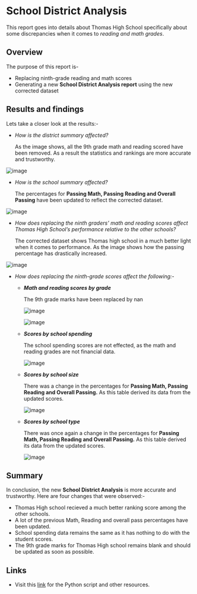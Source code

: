 # School District Analysis
This report goes into details about Thomas High School specifically about some discrepancies when it comes to _reading and math grades_.

## Overview
The purpose of this report is-
* Replacing ninth-grade reading and math scores
* Generating a new **School District Analysis report** using the new corrected dataset

## Results and findings
Lets take a closer look at the results:-
* _How is the district summary affected?_

    As the image shows, all the 9th grade math and reading scored have been removed. As a result the statistics and rankings are more accurate and trustworthy.

![image](https://user-images.githubusercontent.com/93144225/143802331-9dca743f-2d9a-41ae-9d28-e92772e1499a.png)

* _How is the school summary affected?_

    The percentages for **Passing Math, Passing Reading and Overall Passing** have been updated to reflect the corrected dataset.

![image](https://user-images.githubusercontent.com/93144225/143802823-3e561fce-7577-4075-9bc8-abfaa09d23b4.png)


* _How does replacing the ninth graders’ math and reading scores affect Thomas High School’s performance relative to the other schools?_

    The corrected dataset shows Thomas high school in a much better light when it comes to performance. As the image shows how the passing percentage has drastically increased.
    
![image](https://user-images.githubusercontent.com/93144225/143803376-e5b8c8a1-f437-4dff-84b3-997b66cba917.png)

* _How does replacing the ninth-grade scores affect the following:-_

    * _**Math and reading scores by grade**_
    
        The 9th grade marks have been replaced by nan
    
        ![image](https://user-images.githubusercontent.com/93144225/143803936-b5156f70-d9b8-48a5-8343-6debf5d97ab0.png)
  
        ![image](https://user-images.githubusercontent.com/93144225/143804137-097a5e9f-9c40-44c9-89be-a083f0d87b65.png)

    * _**Scores by school spending**_

        The school spending scores are not effected, as the math and reading grades are not financial data.

        ![image](https://user-images.githubusercontent.com/93144225/143804393-1f4d980b-3af5-4e7f-9333-5b6aa136c2ba.png)

    * _**Scores by school size**_

        There was a change in the percentages for **Passing Math, Passing Reading and Overall Passing.** As this table derived its data from the updated scores.

        ![image](https://user-images.githubusercontent.com/93144225/143805168-e9a7cf72-24a3-46aa-9c5d-3ceb90c8a60a.png)
        
     * _**Scores by school type**_

        There was once again a change in the percentages for **Passing Math, Passing Reading and Overall Passing.** As this table derived its data from the updated scores.
     
        ![image](https://user-images.githubusercontent.com/93144225/143805525-08650242-f0dc-4dcd-ab44-64aeedf1fe27.png)

## Summary
In conclusion, the new **School District Analysis** is more accurate and trustworthy. Here are four changes that were observed:-

* Thomas High school recieved a much better ranking score among the other schools.
* A lot of the previous Math, Reading and overall pass percentages have been updated.
* School spending data remains the same as it has nothing to do with the student scores.
* The 9th grade marks for Thomas High school remains blank and should be updated as soon as possible. 

## Links
  * Visit this [link](https://github.com/tanzimamin2/School_District_Analysis) for the Python script and other resources.
   
